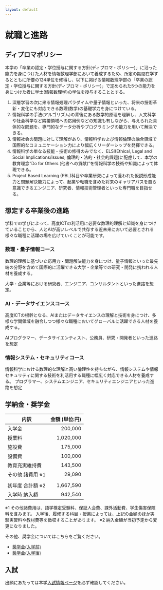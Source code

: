 ```yaml
---
layout: default
---
```


# 就職と進路

## ディプロマポリシー

本学の「卒業の認定・学位授与に関する方針(ディプロマ・ポリシー)」に沿った能力を身につけた人材を情報数理学部において養成するため、所定の期間在学するとともに所要の124単位を修得し、以下に掲げる情報数理学部の「卒業の認定・学位授与に関する方針(ディプロマ・ポリシー)」で定められた5つの能力を身につけた者に学士(情報数理学)の学位を授与することとする。

1. 深層学習の次に来る情報処理パラダイムや量子情報といった、将来の技術革新・変化にも対応できる数理(数学)の基礎学力を身につけている。
1. 情報科学の手法(アルゴリズム)の背後にある数学的原理を理解し、人文科学や社会科学など隣接領域への応用例などの知識も有しながら、与えられた具体的な問題を、専門的なデータ分析やプログラミングの能力を用いて解決できる。
1. 情報社会の問題に対して理解があり、情報科学および情報倫理の融合領域で国際的なコミュニケーション力により幅広くリーダーシップを発揮できる。
1. 情報科学の単なる技能・技術の修得のみでなく、ELSI(Ethical, Legal and Social Implications/Issues; 倫理的・法的・社会的課題)に配慮して、本学の教育理念“Do for Others (他者への貢献)”を情報科学の技術や知識によって体現できる。
1. Project Based Learning (PBL)科目や卒業研究によって養われた仮説形成能力と問題解決能力によって、起業や転職を含めた将来のキャリアパスを自ら意識できるエンジニア、研究者、情報技術管理者といった専門職を目指せる。

## 想定する卒業後の進路

学科での学びによって、高度ICTの利活用に必要な数理的理解と知識を身につけていることから、人とAIが高いレベルで共存する近未来において必要とされる様々な職種に活躍の場を広げていくことが可能です。

### 数理・量子情報コース

数理的理解に基づいた応用力・問題解決能力を身につけ、量子情報といった最先端の分野を含めて国際的に活躍できる大学・企業等での研究・開発に携われる人材を養成する。

大学・企業等における研究者、エンジニア、コンサルタントといった進路を想定。

### AI・データサイエンスコース

高度ICTの根幹となる、AIまたはデータサイエンスの理解と技術を身につけ、多様な学問領域を融合しつつ様々な職種においてグローバルに活躍できる人材を養成する。

AIプログラマー、データサイエンティスト、公務員、研究・開発者といった進路を想定

### 情報システム・セキュリティコース

情報科学における数理的な理解と高い倫理性を持ちながら、情報システムや情報セキュリティに関する技術を利活用する職種に幅広く対応できる人材を養成する。
プログラマー、システムエンジニア、セキュリティエンジニアといった進路を想定

## 学納金・奨学金

|内訳|金額 (単位:円)|
|---|---:|
|入学金|200,000|
|授業料|1,020,000|
|施設費|175,000|
|設備費|100,000|
|教育充実維持費|143,500|
|その他 諸費用 ※1|29,090|
|||
|初年度 合計額 ※2|1,667,590|
|入学時 納入額|942,540|

※1 その他諸費用は、語学検定受験料、保証人会費、課外活動費、学生傷害保険料を含みます。 入学後、履修する科目・授業によっては、上記の金額のほか実験実習料や教材費等を徴収することがあります。
※2 納入金額が当初予定から変更になりました。

その他、奨学金についてはこちらをご覧ください。

- [奨学金(入学前)](https://www.meijigakuin.ac.jp/admission/scholarship_benefit/scholarship/shirokane/)
- [奨学金(入学後)](https://www.meijigakuin.ac.jp/gakusei/scholarship_information/)

## 入試

出願にあたっては本学[入試情報ページ](https://www.meijigakuin.ac.jp/admission/)を必ず確認してください。

